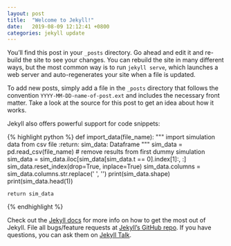 ```yaml
---
layout: post
title:  "Welcome to Jekyll!"
date:   2019-08-09 12:12:41 +0800
categories: jekyll update
---
```

You’ll find this post in your `_posts` directory. Go ahead and edit it and re-build the site to see your changes. You can rebuild the site in many different ways, but the most common way is to run `jekyll serve`, which launches a web server and auto-regenerates your site when a file is updated.

To add new posts, simply add a file in the `_posts` directory that follows the convention `YYYY-MM-DD-name-of-post.ext` and includes the necessary front matter. Take a look at the source for this post to get an idea about how it works.

Jekyll also offers powerful support for code snippets:

{% highlight python %}
def import_data(file_name):
    """
    import simulation data from csv file
    :return: sim_data: Dataframe
    """
    sim_data = pd.read_csv(file_name)
    # remove results from first dummy simulation
    sim_data = sim_data.iloc[sim_data[sim_data.t == 0].index[1]:, :]
    sim_data.reset_index(drop=True, inplace=True)
    sim_data.columns = sim_data.columns.str.replace(' ', '')
    print(sim_data.shape)
    print(sim_data.head(1))

    return sim_data
{% endhighlight %}

Check out the [Jekyll docs][jekyll-docs] for more info on how to get the most out of Jekyll. File all bugs/feature requests at [Jekyll’s GitHub repo][jekyll-gh]. If you have questions, you can ask them on [Jekyll Talk][jekyll-talk].

[jekyll-docs]: https://jekyllrb.com/docs/home
[jekyll-gh]:   https://github.com/jekyll/jekyll
[jekyll-talk]: https://talk.jekyllrb.com/
